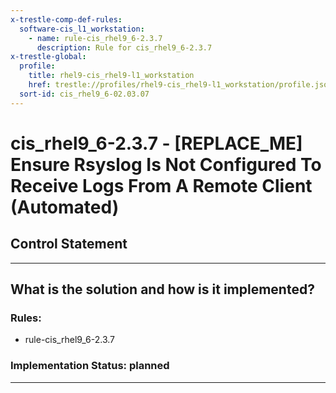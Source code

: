 ```yaml
---
x-trestle-comp-def-rules:
  software-cis_l1_workstation:
    - name: rule-cis_rhel9_6-2.3.7
      description: Rule for cis_rhel9_6-2.3.7
x-trestle-global:
  profile:
    title: rhel9-cis_rhel9-l1_workstation
    href: trestle://profiles/rhel9-cis_rhel9-l1_workstation/profile.json
  sort-id: cis_rhel9_6-02.03.07
---
```


# cis_rhel9_6-2.3.7 - \[REPLACE_ME\] Ensure Rsyslog Is Not Configured To Receive Logs From A Remote Client (Automated)

## Control Statement

______________________________________________________________________

## What is the solution and how is it implemented?

<!-- For implementation status enter one of: implemented, partial, planned, alternative, not-applicable -->

<!-- Note that the list of rules under ### Rules: is read-only and changes will not be captured after assembly to JSON -->

<!-- Add control implementation description here for control: cis_rhel9_6-2.3.7 -->

### Rules:

  - rule-cis_rhel9_6-2.3.7

### Implementation Status: planned

______________________________________________________________________
